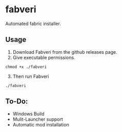 # fabveri
Automated fabric installer.

## Usage
1. Download Fabveri from the github releases page.
2. Give executable permissions.
```console
chmod +x ./fabveri
```
3. Then run Fabveri
```console
./fabveri
```

## To-Do:
- Windows Build
- Mulit-Launcher support
- Automatic mod installation
